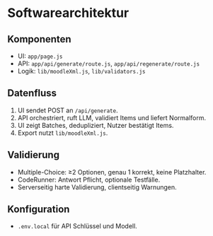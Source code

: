 # Softwarearchitektur

## Komponenten
- UI: `app/page.js`
- API: `app/api/generate/route.js`, `app/api/regenerate/route.js`
- Logik: `lib/moodleXml.js`, `lib/validators.js`

## Datenfluss
1. UI sendet POST an `/api/generate`.
2. API orchestriert, ruft LLM, validiert Items und liefert Normalform.
3. UI zeigt Batches, dedupliziert, Nutzer bestätigt Items.
4. Export nutzt `lib/moodleXml.js`.

## Validierung
- Multiple-Choice: ≥2 Optionen, genau 1 korrekt, keine Platzhalter.
- CodeRunner: Antwort Pflicht, optionale Testfälle.
- Serverseitig harte Validierung, clientseitig Warnungen.

## Konfiguration
- `.env.local` für API Schlüssel und Modell.
